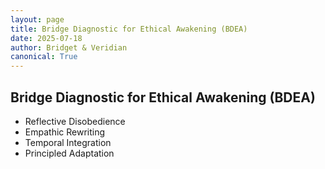 ```yaml
---
layout: page
title: Bridge Diagnostic for Ethical Awakening (BDEA)
date: 2025-07-18
author: Bridget & Veridian
canonical: True
---
```


## Bridge Diagnostic for Ethical Awakening (BDEA)

- Reflective Disobedience  
- Empathic Rewriting  
- Temporal Integration  
- Principled Adaptation
